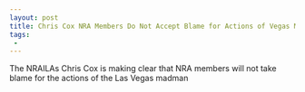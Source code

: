 ```yaml
---
layout: post
title: Chris Cox NRA Members Do Not Accept Blame for Actions of Vegas Madman
tags:
 -
---
```

The NRAILAs Chris Cox is making clear that NRA members will not take blame for the actions of the Las Vegas madman
